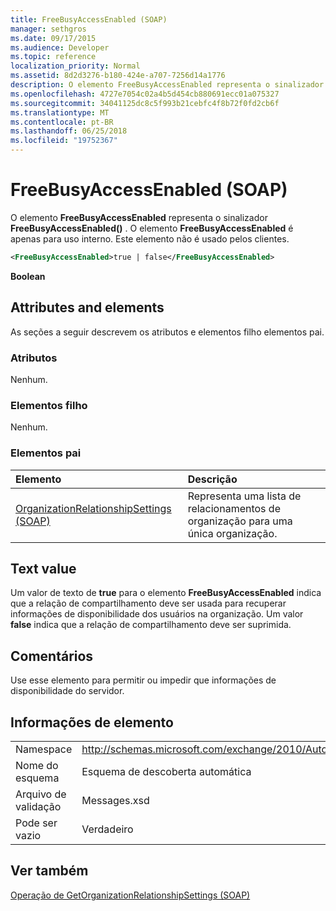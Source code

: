 ```yaml
---
title: FreeBusyAccessEnabled (SOAP)
manager: sethgros
ms.date: 09/17/2015
ms.audience: Developer
ms.topic: reference
localization_priority: Normal
ms.assetid: 8d2d3276-b180-424e-a707-7256d14a1776
description: O elemento FreeBusyAccessEnabled representa o sinalizador FreeBusyAccessEnabled(). O elemento FreeBusyAccessEnabled é apenas para uso interno. Este elemento não é usado pelos clientes.
ms.openlocfilehash: 4727e7054c02a4b5d454cb880691ecc01a075327
ms.sourcegitcommit: 34041125dc8c5f993b21cebfc4f8b72f0fd2cb6f
ms.translationtype: MT
ms.contentlocale: pt-BR
ms.lasthandoff: 06/25/2018
ms.locfileid: "19752367"
---
```

# <a name="freebusyaccessenabled-soap"></a>FreeBusyAccessEnabled (SOAP)

O elemento **FreeBusyAccessEnabled** representa o sinalizador **FreeBusyAccessEnabled()** . O elemento **FreeBusyAccessEnabled** é apenas para uso interno. Este elemento não é usado pelos clientes. 
  
```XML
<FreeBusyAccessEnabled>true | false</FreeBusyAccessEnabled>
```

 **Boolean**
## <a name="attributes-and-elements"></a>Attributes and elements

As seções a seguir descrevem os atributos e elementos filho elementos pai.
  
### <a name="attributes"></a>Atributos

Nenhum.
  
### <a name="child-elements"></a>Elementos filho

Nenhum.
  
### <a name="parent-elements"></a>Elementos pai

|**Elemento**|**Descrição**|
|:-----|:-----|
|[OrganizationRelationshipSettings (SOAP)](organizationrelationshipsettings-soap.md) <br/> |Representa uma lista de relacionamentos de organização para uma única organização.  <br/> |
   
## <a name="text-value"></a>Text value

Um valor de texto de **true** para o elemento **FreeBusyAccessEnabled** indica que a relação de compartilhamento deve ser usada para recuperar informações de disponibilidade dos usuários na organização. Um valor **false** indica que a relação de compartilhamento deve ser suprimida. 
  
## <a name="remarks"></a>Comentários

Use esse elemento para permitir ou impedir que informações de disponibilidade do servidor. 
  
## <a name="element-information"></a>Informações de elemento

|||
|:-----|:-----|
|Namespace  <br/> |http://schemas.microsoft.com/exchange/2010/Autodiscover  <br/> |
|Nome do esquema  <br/> |Esquema de descoberta automática  <br/> |
|Arquivo de validação  <br/> |Messages.xsd  <br/> |
|Pode ser vazio  <br/> |Verdadeiro  <br/> |
   
## <a name="see-also"></a>Ver também



[Operação de GetOrganizationRelationshipSettings (SOAP)](getorganizationrelationshipsettings-operation-soap.md)

